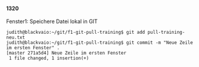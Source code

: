 #### 1320

Fenster1: Speichere Datei lokal in GIT

```
judith@blackvaio:~/git/f1-git-pull-training$ git add pull-training-neu.txt
judith@blackvaio:~/git/f1-git-pull-training$ git commit -m "Neue Zeile im ersten Fenster" .
[master 271a5d4] Neue Zeile im ersten Fenster
 1 file changed, 1 insertion(+)
```